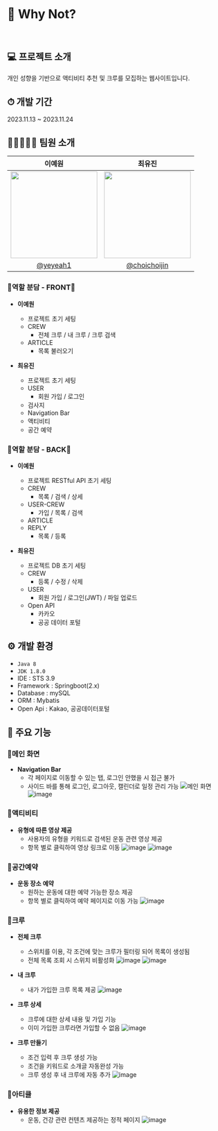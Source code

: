 # 🤔 Why Not?
<br />

## 💻 프로젝트 소개
개인 성향을 기반으로 액티비티 추천 및 크루를 모집하는 웹사이트입니다.

## ⏱ 개발 기간
2023.11.13 ~ 2023.11.24

## 👩🏻‍🤝‍👩🏻 팀원 소개
|이예원|최유진|
|:-:|:-:|
|<img src="https://avatars.githubusercontent.com/u/139411481?v=4" width="200px" />|<img src="https://avatars.githubusercontent.com/u/99077953?v=4" width="200px" />|
|[@yeyeah1](https://github.com/yeyeah1)|[@choichoijin](https://github.com/choichoijin)|

### 🍕역할 분담 - FRONT🍕
- **이예원**
  - 프로젝트 초기 세팅
  - CREW
    - 전체 크루 / 내 크루 / 크루 검색
  - ARTICLE
    - 목록 불러오기

- **최유진**
  - 프로젝트 초기 세팅
  - USER
    - 회원 가입 / 로그인
  - 검사지
  - Navigation Bar
  - 액티비티
  - 공간 예약

### 🍕역할 분담 - BACK🍕
- **이예원**
  - 프로젝트 RESTful API 초기 세팅
  - CREW
    - 목록 / 검색 / 상세
  - USER-CREW
    - 가입 / 목록 / 검색
  - ARTICLE
  - REPLY
    - 목록 / 등록
   
- **최유진**
  - 프로젝트 DB 초기 세팅
  - CREW
    - 등록 / 수정 / 삭제
  - USER
    - 회원 가입 / 로그인(JWT) / 파일 업로드
  - Open API
    - 카카오
    - 공공 데이터 포털

## ⚙ 개발 환경
- `Java 8`
- `JDK 1.8.0`
- IDE : STS 3.9
- Framework : Springboot(2.x)
- Database : mySQL
- ORM : Mybatis
- Open Api : Kakao, 공공데이터포털

## 📌 주요 기능
### 🌟메인 화면
- **Navigation Bar**
  - 각 페이지로 이동할 수 있는 탭, 로그인 안했을 시 접근 불가
  - 사이드 바를 통해 로그인, 로그아웃, 캘린더로 일정 관리 가능
![메인 화면](https://github.com/whyNot-project/whyNot-Back/assets/139411481/fc285bfc-7729-467d-abc6-dbaeef13c1ee)
![image](https://github.com/whyNot-project/whyNot-Back/assets/139411481/9e9f3c40-a574-4a08-a81c-009df20b1c2d)


### 🌟액티비티
- **유형에 따른 영상 제공**
  - 사용자의 유형을 키워드로 검색된 운동 관련 영상 제공
  - 항목 별로 클릭하여 영상 링크로 이동
![image](https://github.com/whyNot-project/whyNot-Back/assets/139411481/ea6461ed-0ea5-4882-888e-2010de153c9d)
![image](https://github.com/whyNot-project/whyNot-Back/assets/139411481/668f7628-713f-4f59-8015-987a0e047a70)

### 🌟공간예약
- **운동 장소 예약**
  - 원하는 운동에 대한 예약 가능한 장소 제공
  - 항목 별로 클릭하여 예약 페이지로 이동 가능
![image](https://github.com/whyNot-project/whyNot-Back/assets/139411481/b76d22ce-e835-4dc3-bab3-042b4c309d21)


### 🌟크루
- **전체 크루**
  - 스위치를 이용, 각 조건에 맞는 크루가 필터링 되어 목록이 생성됨
  - 전체 목록 조회 시 스위치 비활성화
![image](https://github.com/whyNot-project/whyNot-Back/assets/139411481/68c932b0-1fe4-47bc-b68c-268fa65db5f3)
![image](https://github.com/whyNot-project/whyNot-Back/assets/139411481/04aad98b-d08f-4a37-84e1-a6ccc9502b23)

- **내 크루**
  - 내가 가입한 크루 목록 제공
![image](https://github.com/whyNot-project/whyNot-Back/assets/139411481/df18b67f-9763-4fb4-b548-05c6d0cbe6f1)

- **크루 상세**
  - 크루에 대한 상세 내용 및 가입 기능
  - 이미 가입한 크루라면 가입할 수 없음
![image](https://github.com/whyNot-project/whyNot-Back/assets/139411481/a857e066-1ecc-45e6-b25f-4287ca239cb1)

- **크루 만들기**
  - 조건 입력 후 크루 생성 가능
  - 조건을 키워드로 소개글 자동완성 가능
  - 크루 생성 후 내 크루에 자동 추가
![image](https://github.com/whyNot-project/whyNot-Back/assets/139411481/9c5d3462-fa3a-428e-ad8b-5d3d8e6febfe)


### 🌟아티클
- **유용한 정보 제공**
  - 운동, 건강 관련 컨텐츠 제공하는 정적 페이지
![image](https://github.com/whyNot-project/whyNot-Back/assets/139411481/04b0db3b-fdfc-4976-a73f-5ce2f793d9f7)

